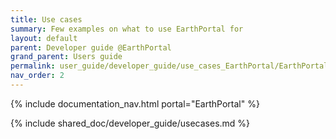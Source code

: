 ```yaml
---
title: Use cases
summary: Few examples on what to use EarthPortal for
layout: default
parent: Developer guide @EarthPortal
grand_parent: Users guide
permalink: user_guide/developer_guide/use_cases_EarthPortal/EarthPortal
nav_order: 2
---
```


{% include documentation_nav.html portal="EarthPortal"  %}

{% include shared_doc/developer_guide/usecases.md  %}